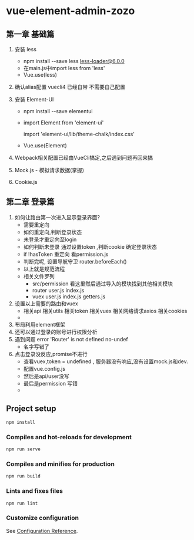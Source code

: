 # vue-element-admin-zozo

## 第一章 基础篇

1. 安装 less 

   - npm install --save less less-loader@6.0.0
   - 在main.js中import less from 'less'
   - Vue.use(less)

2. 确认alias配置 vuecli4 已经自带 不需要自己配置

3. 安装 Element-UI

   - npm install --save elementui

   - import Element from 'element-ui'

     import 'element-ui/lib/theme-chalk/index.css'

   - Vue.use(Element)

4. Webpack相关配置已经由VueCli搞定,之后遇到问题再回来搞

5. Mock.js - 模拟请求数据(掌握)

6. Cookie.js

## 第二章 登录篇

1. 如何让路由第一次进入显示登录界面?
   - 需要重定向
   - 如何重定向,判断登录状态
   - 未登录才重定向至login
   - 如何判断未登录 通过设置token ,判断cookie 确定登录状态
   - if !hasToken 重定向 看permission.js
   - 判断完呢, 设置导航守卫 router.beforeEach()
   - 以上就是规范流程
   - 相关文件罗列 
     - src/permission 看这里然后通过导入的模块找到其他相关模块
     - router user.js index.js
     - vuex user.js index.js getters.js
2. 设置以上需要的路由和vuex
   - 相关api 相关utils 相关token 相关vuex 相关网络请求axios 相关cookies
   - 
3. 布局利用element框架
4.  还可以通过登录的账号进行权限分析
5. 遇到问题  error  'Router' is not defined  no-undef
   - 名字写错了
6. 点击登录没反应,promise不进行
   - 查看vuex,token = undefined , 服务器没有响应,没有设置mock.js和dev.
   - 配置vue.config.js
   - 然后是api/user没写
   - 最后是permission 写错
   - 

## Project setup
```
npm install
```

### Compiles and hot-reloads for development
```
npm run serve
```

### Compiles and minifies for production
```
npm run build
```

### Lints and fixes files
```
npm run lint
```

### Customize configuration
See [Configuration Reference](https://cli.vuejs.org/config/).

